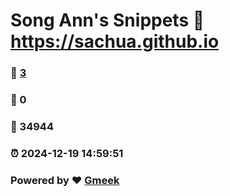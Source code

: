 # Song Ann's Snippets :link: https://sachua.github.io 
### :page_facing_up: [3](https://sachua.github.io/tag.html) 
### :speech_balloon: 0 
### :hibiscus: 34944 
### :alarm_clock: 2024-12-19 14:59:51 
### Powered by :heart: [Gmeek](https://github.com/Meekdai/Gmeek)

